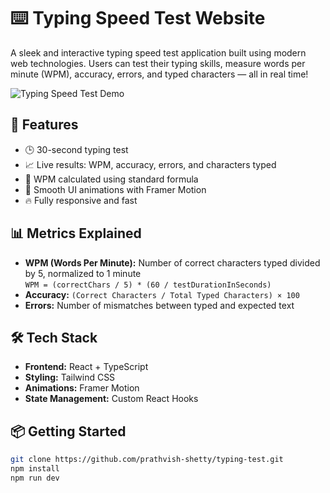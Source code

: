 # ⌨️ Typing Speed Test Website

A sleek and interactive typing speed test application built using modern web technologies. Users can test their typing skills, measure words per minute (WPM), accuracy, errors, and typed characters — all in real time!

![Typing Speed Test Demo](https://raw.githubusercontent.com/prathvish-shetty/typing-speed-test/main/src/assets/sample.png)

## 🚀 Features

- 🕒 30-second typing test  
- 📈 Live results: WPM, accuracy, errors, and characters typed  
- 🎯 WPM calculated using standard formula  
- 🎨 Smooth UI animations with Framer Motion  
- 🔥 Fully responsive and fast  

## 📊 Metrics Explained

- **WPM (Words Per Minute):** Number of correct characters typed divided by 5, normalized to 1 minute  
  `WPM = (correctChars / 5) * (60 / testDurationInSeconds)`
- **Accuracy:** `(Correct Characters / Total Typed Characters) × 100`
- **Errors:** Number of mismatches between typed and expected text

## 🛠️ Tech Stack

- **Frontend:** React + TypeScript  
- **Styling:** Tailwind CSS  
- **Animations:** Framer Motion  
- **State Management:** Custom React Hooks  

## 📦 Getting Started

```bash
git clone https://github.com/prathvish-shetty/typing-test.git
npm install
npm run dev
```

